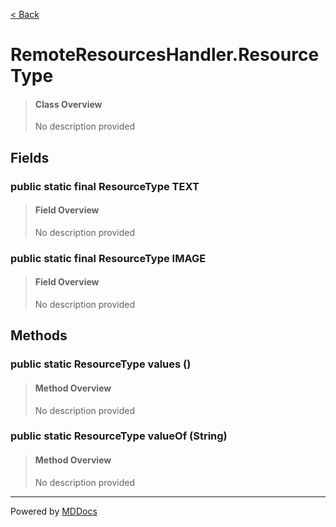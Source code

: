 [< Back](..)
# RemoteResourcesHandler.ResourceType #
>#### Class Overview ####
>No description provided
## Fields ##
### public static final ResourceType TEXT ###
>#### Field Overview ####
>No description provided
>
### public static final ResourceType IMAGE ###
>#### Field Overview ####
>No description provided
>
## Methods ##
### public static ResourceType values () ###
>#### Method Overview ####
>No description provided
>
### public static ResourceType valueOf (String) ###
>#### Method Overview ####
>No description provided
>

---
Powered by [MDDocs](https://github.com/VRCube/MDDocs)